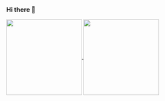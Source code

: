 ### Hi there 👋

<a href="https://github.com/leongcheefai/github-readme-stats">
  <img height=200 align="center" src="https://github-readme-stats.vercel.app/api?username=leongcheefai&theme=transparent" />
</a>

<a href="https://github.com/leongcheefai/convoychat">
  <img height=200 align="center" src="https://github-readme-stats.vercel.app/api/top-langs?username=leongcheefai&layout=compact&langs_count=8&card_width=320&theme=transparent" />
</a>

<!--
**highfaii1050/highfaii1050** is a ✨ _special_ ✨ repository because its `README.md` (this file) appears on your GitHub profile.

Here are some ideas to get you started:

- 🔭 I’m currently working on ...
- 🌱 I’m currently learning ...
- 👯 I’m looking to collaborate on ...
- 🤔 I’m looking for help with ...
- 💬 Ask me about ...
- 📫 How to reach me: ...
- 😄 Pronouns: ...
- ⚡ Fun fact: ...
-->
